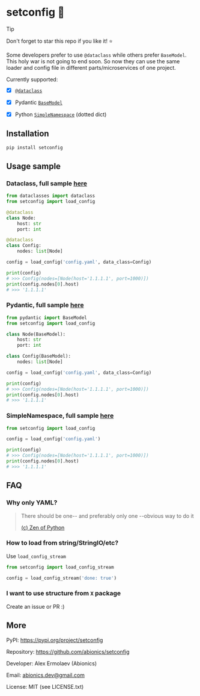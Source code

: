 # setconfig 🔌

> [!TIP]
> Don't forget to star this repo if you like it! ⭐

Some developers prefer to use `@dataclass` while others prefer `BaseModel`.
This holy war is not going to end soon.
So now they can use the same loader and config file in different parts/microservices of one project.

Currently supported:
- [x] [`@dataclass`](https://docs.python.org/3/library/dataclasses.html)
- [x] Pydantic [`BaseModel`](https://docs.pydantic.dev/latest/api/base_model)
- [x] Python [`SimpleNamespace`](https://docs.python.org/3/library/types.html#types.SimpleNamespace) (dotted dict)


## Installation

```bash
pip install setconfig
```


## Usage sample

### Dataclass, full sample [here](examples/example_dataclass.py)

```python
from dataclasses import dataclass
from setconfig import load_config

@dataclass
class Node:
    host: str
    port: int

@dataclass
class Config:
    nodes: list[Node]

config = load_config('config.yaml', data_class=Config)

print(config)
# >>> Config(nodes=[Node(host='1.1.1.1', port=1000)])
print(config.nodes[0].host)
# >>> '1.1.1.1'
```

### Pydantic, full sample [here](examples/example_pydantic.py)

```python
from pydantic import BaseModel
from setconfig import load_config

class Node(BaseModel):
    host: str
    port: int

class Config(BaseModel):
    nodes: list[Node]

config = load_config('config.yaml', data_class=Config)

print(config)
# >>> Config(nodes=[Node(host='1.1.1.1', port=1000)])
print(config.nodes[0].host)
# >>> '1.1.1.1'
```

### SimpleNamespace, full sample [here](examples/example_simple.py)

```python
from setconfig import load_config

config = load_config('config.yaml')

print(config)
# >>> Config(nodes=[Node(host='1.1.1.1', port=1000)])
print(config.nodes[0].host)
# >>> '1.1.1.1'
```


## FAQ

### Why only YAML?

> There should be one-- and preferably only one --obvious way to do it
> 
> [(c) Zen of Python](https://peps.python.org/pep-0020/#the-zen-of-python)

### How to load from string/StringIO/etc?

Use `load_config_stream`

```python
from setconfig import load_config_stream

config = load_config_stream('done: true')
```

### I want to use structure from `X` package

Create an issue or PR :)


## More

PyPI: https://pypi.org/project/setconfig

Repository: https://github.com/abionics/setconfig

Developer: Alex Ermolaev (Abionics)

Email: abionics.dev@gmail.com

License: MIT (see LICENSE.txt)
